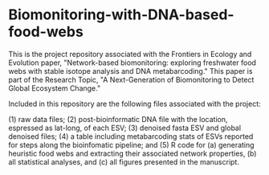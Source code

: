 # Biomonitoring-with-DNA-based-food-webs
This is the project repository associated with the Frontiers in Ecology and Evolution paper, "Network-based biomonitoring: exploring freshwater food webs with stable isotope analysis and DNA metabarcoding."  This paper is part of the Research Topic, "A Next-Generation of Biomonitoring to Detect Global Ecosystem Change."

Included in this repository are the following files associated with the project:

(1) raw data files;
(2) post-bioinformatic DNA file with the location, espressed as lat-long, of each ESV;
(3) denoised fasta ESV and global denoised files;
(4) a table including metabarcoding stats of ESVs reported for steps along the bioinfomatic pipeline; and
(5) R code for (a) generating heuristic food webs and extracting their associated network properties, (b) all statistical analyses, and (c) all figures presented in the manuscript.
